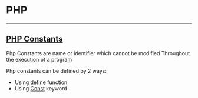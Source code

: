 # PHP
---
## [PHP Constants]()

Php Constants are name or identifier which cannot be modified Throughout the execution of a program

Php constants can be defined by 2 ways:
* Using [define]() function
* Using [Const]() keyword


